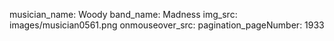 musician_name: Woody
band_name: Madness
img_src: images/musician0561.png
onmouseover_src: 
pagination_pageNumber: 1933